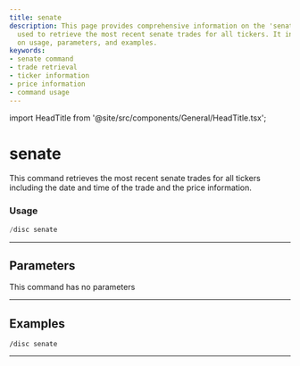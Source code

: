 ```yaml
---
title: senate
description: This page provides comprehensive information on the 'senate' command
  used to retrieve the most recent senate trades for all tickers. It includes details
  on usage, parameters, and examples.
keywords:
- senate command
- trade retrieval
- ticker information
- price information
- command usage
---
```


import HeadTitle from '@site/src/components/General/HeadTitle.tsx';

<HeadTitle title="senate - Discovery - Discord - Reference | OpenBB Bot Docs" />

# senate

This command retrieves the most recent senate trades for all tickers including the date and time of the trade and the price information.

### Usage

```python wordwrap
/disc senate
```

---

## Parameters

This command has no parameters



---

## Examples

```
/disc senate
```
---
